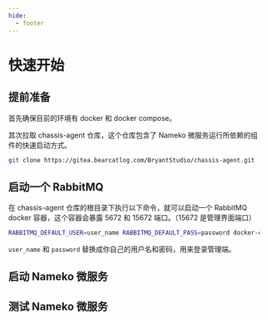 ```yaml
---
hide:
  - footer
---
```


# 快速开始

## 提前准备

首先确保目前的环境有 docker 和 docker compose。

其次拉取 chassis-agent 仓库，这个仓库包含了 Nameko 微服务运行所依赖的组件的快速启动方式。

```bash
git clone https://gitea.bearcatlog.com/BryantStudio/chassis-agent.git
```

## 启动一个 RabbitMQ

在 chassis-agent 仓库的根目录下执行以下命令，就可以启动一个 RabbitMQ docker 容器，这个容器会暴露 5672 和 15672 端口。（15672 是管理界面端口）

```bash
RABBITMQ_DEFAULT_USER=user_name RABBITMQ_DEFAULT_PASS=password docker-compose -f docker-compose-rabbitmq.yml up -d --build
```

`user_name` 和 `password` 替换成你自己的用户名和密码，用来登录管理端。

## 启动 Nameko 微服务


## 测试 Nameko 微服务





